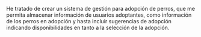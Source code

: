 He tratado de crear un sistema de gestión para adopción de perros, que me permita almacenar información de usuarios adoptantes, como información de los perros en adopción y hasta incluir sugerencias de adopción indicando disponibilidades en tanto a la selección de la adopción.
